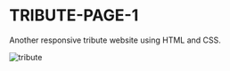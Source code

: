 # TRIBUTE-PAGE-1

Another responsive tribute website using HTML and CSS.

![tribute](https://github.com/anferebu/TRIBUTE-PAGE/blob/master/Carl%20Sagan.jpg)
